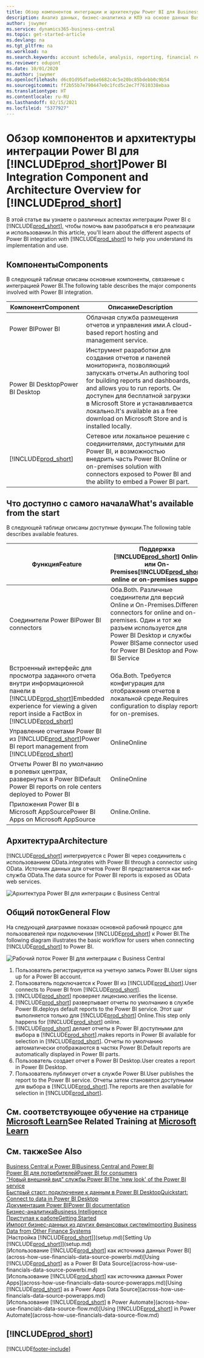 ```yaml
---
title: Обзор компонентов интеграции и архитектуры Power BI для Business Central | Документация Майкрософт
description: Анализ данных, бизнес-аналитика и КПЭ на основе данных Business Central становятся проще благодаря приложениям Business Central для Power BI.
author: jswymer
ms.service: dynamics365-business-central
ms.topic: get-started-article
ms.devlang: na
ms.tgt_pltfrm: na
ms.workload: na
ms.search.keywords: account schedule, analysis, reporting, financial report, business intelligence, KPI
ms.reviewer: edupont
ms.date: 10/01/2020
ms.author: jswymer
ms.openlocfilehash: d6c01d95dfaebe6682c4c5e20bc85bdebb0c9b54
ms.sourcegitcommit: ff2b55b7e790447e0c1fcd5c2ec7f7610338ebaa
ms.translationtype: HT
ms.contentlocale: ru-RU
ms.lasthandoff: 02/15/2021
ms.locfileid: "5377927"
---
```

# <a name="power-bi-integration-component-and-architecture-overview-for-prod_short"></a><span data-ttu-id="5cd65-103">Обзор компонентов и архитектуры интеграции Power BI для [!INCLUDE[prod_short](includes/prod_short.md)]</span><span class="sxs-lookup"><span data-stu-id="5cd65-103">Power BI Integration Component and Architecture Overview for [!INCLUDE[prod_short](includes/prod_short.md)]</span></span>

<span data-ttu-id="5cd65-104">В этой статье вы узнаете о различных аспектах интеграции Power BI с [!INCLUDE[prod_short](includes/prod_short.md)], чтобы помочь вам разобраться в его реализации и использовании.</span><span class="sxs-lookup"><span data-stu-id="5cd65-104">In this article, you'll learn about the different aspects of Power BI integration with [!INCLUDE[prod_short](includes/prod_short.md)] to help you understand its implementation and use.</span></span>

## <a name="components"></a><span data-ttu-id="5cd65-105">Компоненты</span><span class="sxs-lookup"><span data-stu-id="5cd65-105">Components</span></span>

<span data-ttu-id="5cd65-106">В следующей таблице описаны основные компоненты, связанные с интеграцией Power BI.</span><span class="sxs-lookup"><span data-stu-id="5cd65-106">The following table describes the major components involved with Power BI integration.</span></span>

|<span data-ttu-id="5cd65-107">Компонент</span><span class="sxs-lookup"><span data-stu-id="5cd65-107">Component</span></span>|<span data-ttu-id="5cd65-108">Описание</span><span class="sxs-lookup"><span data-stu-id="5cd65-108">Description</span></span>|
|---------|-----------|
|<span data-ttu-id="5cd65-109">Power BI</span><span class="sxs-lookup"><span data-stu-id="5cd65-109">Power BI</span></span>|<span data-ttu-id="5cd65-110">Облачная служба размещения отчетов и управления ими.</span><span class="sxs-lookup"><span data-stu-id="5cd65-110">A cloud-based report hosting and management service.</span></span>|
|<span data-ttu-id="5cd65-111">Power BI Desktop</span><span class="sxs-lookup"><span data-stu-id="5cd65-111">Power BI Desktop</span></span>|<span data-ttu-id="5cd65-112">Инструмент разработки для создания отчетов и панелей мониторинга, позволяющий запускать отчеты.</span><span class="sxs-lookup"><span data-stu-id="5cd65-112">An authoring tool for building reports and dashboards, and allows you to run reports.</span></span> <span data-ttu-id="5cd65-113">Он доступен для бесплатной загрузки в Microsoft Store и устанавливается локально.</span><span class="sxs-lookup"><span data-stu-id="5cd65-113">It's available as a free download on Microsoft Store and is installed locally.</span></span>|
|[!INCLUDE[prod_short](includes/prod_short.md)]|<span data-ttu-id="5cd65-114">Сетевое или локальное решение с соединителями, доступными для Power BI, и возможностью внедрить часть Power BI.</span><span class="sxs-lookup"><span data-stu-id="5cd65-114">Online or on-premises solution with connectors exposed to Power BI and the ability to embed a Power BI part.</span></span>|

## <a name="whats-available-from-the-start"></a><span data-ttu-id="5cd65-115">Что доступно с самого начала</span><span class="sxs-lookup"><span data-stu-id="5cd65-115">What's available from the start</span></span>

<span data-ttu-id="5cd65-116">В следующей таблице описаны доступные функции.</span><span class="sxs-lookup"><span data-stu-id="5cd65-116">The following table describes available features.</span></span>

|<span data-ttu-id="5cd65-117">Функция</span><span class="sxs-lookup"><span data-stu-id="5cd65-117">Feature</span></span>|<span data-ttu-id="5cd65-118">Поддержка [!INCLUDE[prod_short](includes/prod_short.md)] Online или On-Premises</span><span class="sxs-lookup"><span data-stu-id="5cd65-118">[!INCLUDE[prod_short](includes/prod_short.md)] online or on-premises support</span></span>|
|-------|---------------------|
|<span data-ttu-id="5cd65-119">Соединители Power BI</span><span class="sxs-lookup"><span data-stu-id="5cd65-119">Power BI connectors</span></span>|<span data-ttu-id="5cd65-120">Оба.</span><span class="sxs-lookup"><span data-stu-id="5cd65-120">Both.</span></span> <span data-ttu-id="5cd65-121">Различные соединители для версий Online и On-Premises.</span><span class="sxs-lookup"><span data-stu-id="5cd65-121">Different connectors for online and on-premises.</span></span> <span data-ttu-id="5cd65-122">Один и тот же разъем используется для Power BI Desktop и службы Power BI</span><span class="sxs-lookup"><span data-stu-id="5cd65-122">Same connector used for Power BI Desktop and Power BI Service</span></span> |
|<span data-ttu-id="5cd65-123">Встроенный интерфейс для просмотра заданного отчета внутри информационной панели в [!INCLUDE[prod_short](includes/prod_short.md)]</span><span class="sxs-lookup"><span data-stu-id="5cd65-123">Embedded experience for viewing a given report inside a FactBox in [!INCLUDE[prod_short](includes/prod_short.md)]</span></span>|<span data-ttu-id="5cd65-124">Оба.</span><span class="sxs-lookup"><span data-stu-id="5cd65-124">Both.</span></span> <span data-ttu-id="5cd65-125">Требуется конфигурация для отображения отчетов в локальной среде.</span><span class="sxs-lookup"><span data-stu-id="5cd65-125">Requires configuration to display reports for on-premises.</span></span>|
|<span data-ttu-id="5cd65-126">Управление отчетами Power BI из [!INCLUDE[prod_short](includes/prod_short.md)]</span><span class="sxs-lookup"><span data-stu-id="5cd65-126">Power BI report management from [!INCLUDE[prod_short](includes/prod_short.md)]</span></span>|<span data-ttu-id="5cd65-127">Online</span><span class="sxs-lookup"><span data-stu-id="5cd65-127">Online</span></span>|
|<span data-ttu-id="5cd65-128">Отчеты Power BI по умолчанию в ролевых центрах, развернутых в Power BI</span><span class="sxs-lookup"><span data-stu-id="5cd65-128">Default Power BI reports on role centers deployed to Power BI</span></span>|<span data-ttu-id="5cd65-129">Online</span><span class="sxs-lookup"><span data-stu-id="5cd65-129">Online</span></span>|
|<span data-ttu-id="5cd65-130">Приложения Power BI в Microsoft AppSource</span><span class="sxs-lookup"><span data-stu-id="5cd65-130">Power BI Apps on Microsoft AppSource</span></span>|<span data-ttu-id="5cd65-131">Online.</span><span class="sxs-lookup"><span data-stu-id="5cd65-131">Online.</span></span>|

## <a name="architecture"></a><span data-ttu-id="5cd65-132">Архитектура</span><span class="sxs-lookup"><span data-stu-id="5cd65-132">Architecture</span></span>

[!INCLUDE[prod_short](includes/prod_short.md)] <span data-ttu-id="5cd65-133">интегрируется с Power BI через соединитель с использованием OData.</span><span class="sxs-lookup"><span data-stu-id="5cd65-133">integrates with Power BI through a connector using OData.</span></span> <span data-ttu-id="5cd65-134">Источник данных для отчетов Power BI представляется как веб-служба OData.</span><span class="sxs-lookup"><span data-stu-id="5cd65-134">The data source for Power BI reports is exposed as OData web services.</span></span>

![Архитектура Power BI для интеграции с Business Central](./media/power-bi-architecture.png)

## <a name="general-flow"></a><span data-ttu-id="5cd65-136">Общий поток</span><span class="sxs-lookup"><span data-stu-id="5cd65-136">General Flow</span></span>

<span data-ttu-id="5cd65-137">На следующей диаграмме показан основной рабочий процесс для пользователей при подключении [!INCLUDE[prod_short](includes/prod_short.md)] к Power BI.</span><span class="sxs-lookup"><span data-stu-id="5cd65-137">The following diagram illustrates the basic workflow for users when connecting [!INCLUDE[prod_short](includes/prod_short.md)] to Power BI.</span></span>

![Рабочий поток Power BI для интеграции с Business Central](./media/power-bi-flow.png)

1. <span data-ttu-id="5cd65-139">Пользователь регистрируется на учетную запись Power BI.</span><span class="sxs-lookup"><span data-stu-id="5cd65-139">User signs up for a Power BI account.</span></span>
2. <span data-ttu-id="5cd65-140">Пользователь подключается к Power BI из [!INCLUDE[prod_short](includes/prod_short.md)].</span><span class="sxs-lookup"><span data-stu-id="5cd65-140">User connects to Power BI from [!INCLUDE[prod_short](includes/prod_short.md)].</span></span>
3. [!INCLUDE[prod_short](includes/prod_short.md)] <span data-ttu-id="5cd65-141">проверяет лицензию.</span><span class="sxs-lookup"><span data-stu-id="5cd65-141">verifies the license.</span></span>
4. [!INCLUDE[prod_short](includes/prod_short.md)] <span data-ttu-id="5cd65-142">развертывает отчеты по умолчанию в службе Power BI.</span><span class="sxs-lookup"><span data-stu-id="5cd65-142">deploys default reports to the Power BI service.</span></span> <span data-ttu-id="5cd65-143">Этот шаг выполняется только для [!INCLUDE[prod_short](includes/prod_short.md)] Online.</span><span class="sxs-lookup"><span data-stu-id="5cd65-143">This step only happens for [!INCLUDE[prod_short](includes/prod_short.md)] online.</span></span>
5. [!INCLUDE[prod_short](includes/prod_short.md)] <span data-ttu-id="5cd65-144">делает отчеты в Power BI доступными для выбора в [!INCLUDE[prod_short](includes/prod_short.md)].</span><span class="sxs-lookup"><span data-stu-id="5cd65-144">makes reports in Power BI available for selection in [!INCLUDE[prod_short](includes/prod_short.md)].</span></span> <span data-ttu-id="5cd65-145">Отчеты по умолчанию автоматически отображаются в частях Power BI.</span><span class="sxs-lookup"><span data-stu-id="5cd65-145">Default reports are automatically displayed in Power BI parts.</span></span>
6. <span data-ttu-id="5cd65-146">Пользователь создает отчет в Power BI Desktop.</span><span class="sxs-lookup"><span data-stu-id="5cd65-146">User creates a report in Power BI Desktop.</span></span>
7. <span data-ttu-id="5cd65-147">Пользователь публикует отчет в службе Power BI.</span><span class="sxs-lookup"><span data-stu-id="5cd65-147">User publishes the report to the Power BI service.</span></span> <span data-ttu-id="5cd65-148">Отчеты затем становятся доступными для выбора в [!INCLUDE[prod_short](includes/prod_short.md)].</span><span class="sxs-lookup"><span data-stu-id="5cd65-148">The reports are then available for selection in [!INCLUDE[prod_short](includes/prod_short.md)].</span></span>

## <a name="see-related-training-at-microsoft-learn"></a><span data-ttu-id="5cd65-149">См. соответствующее обучение на странице [Microsoft Learn](/learn/modules/configure-powerbi-excel-dynamics-365-business-central/index)</span><span class="sxs-lookup"><span data-stu-id="5cd65-149">See Related Training at [Microsoft Learn](/learn/modules/configure-powerbi-excel-dynamics-365-business-central/index)</span></span>

## <a name="see-also"></a><span data-ttu-id="5cd65-150">См. также</span><span class="sxs-lookup"><span data-stu-id="5cd65-150">See Also</span></span>

[<span data-ttu-id="5cd65-151">Business Central и Power BI</span><span class="sxs-lookup"><span data-stu-id="5cd65-151">Business Central and Power BI</span></span>](admin-powerbi.md)  
[<span data-ttu-id="5cd65-152">Power BI для потребителей</span><span class="sxs-lookup"><span data-stu-id="5cd65-152">Power BI for consumers</span></span>](/power-bi/consumer/end-user-consumer)  
[<span data-ttu-id="5cd65-153">"Новый внешний вид" службы Power BI</span><span class="sxs-lookup"><span data-stu-id="5cd65-153">The 'new look' of the Power BI service</span></span>](/power-bi/service-new-look)  
[<span data-ttu-id="5cd65-154">Быстрый старт: подключение к данным в Power BI Desktop</span><span class="sxs-lookup"><span data-stu-id="5cd65-154">Quickstart: Connect to data in Power BI Desktop</span></span>](/power-bi/desktop-quickstart-connect-to-data)  
[<span data-ttu-id="5cd65-155">Документация Power BI</span><span class="sxs-lookup"><span data-stu-id="5cd65-155">Power BI documentation</span></span>](/power-bi/)  
[<span data-ttu-id="5cd65-156">Бизнес-аналитика</span><span class="sxs-lookup"><span data-stu-id="5cd65-156">Business Intelligence</span></span>](bi.md)  
[<span data-ttu-id="5cd65-157">Приступая к работе</span><span class="sxs-lookup"><span data-stu-id="5cd65-157">Getting Started</span></span>](product-get-started.md)  
[<span data-ttu-id="5cd65-158">Импорт бизнес-данных из других финансовых систем</span><span class="sxs-lookup"><span data-stu-id="5cd65-158">Importing Business Data from Other Finance Systems</span></span>](across-import-data-configuration-packages.md)  
<span data-ttu-id="5cd65-159">[Настройка [!INCLUDE[prod_short](includes/prod_short.md)]](setup.md)</span><span class="sxs-lookup"><span data-stu-id="5cd65-159">[Setting Up [!INCLUDE[prod_short](includes/prod_short.md)]](setup.md)</span></span>  
<span data-ttu-id="5cd65-160">[Использование [!INCLUDE[prod_short](includes/prod_short.md)] как источника данных Power BI](across-how-use-financials-data-source-powerbi.md)</span><span class="sxs-lookup"><span data-stu-id="5cd65-160">[Using [!INCLUDE[prod_short](includes/prod_short.md)] as a Power BI Data Source](across-how-use-financials-data-source-powerbi.md)</span></span>  
<span data-ttu-id="5cd65-161">[Использование [!INCLUDE[prod_short](includes/prod_short.md)] как источника данных Power Apps](across-how-use-financials-data-source-powerapps.md)</span><span class="sxs-lookup"><span data-stu-id="5cd65-161">[Using [!INCLUDE[prod_short](includes/prod_short.md)] as a Power Apps Data Source](across-how-use-financials-data-source-powerapps.md)</span></span>  
<span data-ttu-id="5cd65-162">[Использование [!INCLUDE[prod_short](includes/prod_short.md)] в Power Automate](across-how-use-financials-data-source-flow.md)</span><span class="sxs-lookup"><span data-stu-id="5cd65-162">[Using [!INCLUDE[prod_short](includes/prod_short.md)] in Power Automate](across-how-use-financials-data-source-flow.md)</span></span>  

## [!INCLUDE[prod_short](includes/free_trial_md.md)]  


[!INCLUDE[footer-include](includes/footer-banner.md)]